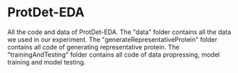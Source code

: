 # ProtDet-EDA
All the code and data of ProtDet-EDA. The "data" folder contains all the data we used in our experiment. The "generateRepresentativeProtein" folder contains all code of generating representative protein. The "trainingAndTesting" folder contains all code of data propressing, model training and model testing.

